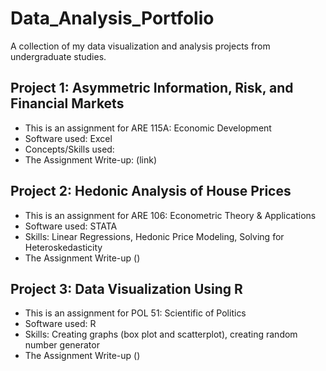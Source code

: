 # Data_Analysis_Portfolio
A collection of my data visualization and analysis projects from undergraduate studies.

## Project 1: Asymmetric Information, Risk, and Financial Markets

* This is an assignment for ARE 115A: Economic Development
* Software used: Excel
* Concepts/Skills used:
* The Assignment Write-up: (link)


## Project 2: Hedonic Analysis of House Prices

* This is an assignment for ARE 106: Econometric Theory & Applications 
* Software used: STATA
* Skills: Linear Regressions, Hedonic Price Modeling, Solving for Heteroskedasticity
* The Assignment Write-up ()


## Project 3: Data Visualization Using R 

* This is an assignment for POL 51: Scientific of Politics
* Software used: R
* Skills: Creating graphs (box plot and scatterplot), creating random number generator
* The Assignment Write-up ()
